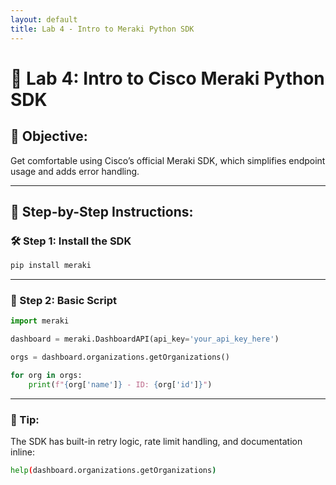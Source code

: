 ```yaml
---
layout: default
title: Lab 4 - Intro to Meraki Python SDK
---
```


# 🔹 Lab 4: Intro to Cisco Meraki Python SDK

## 🎯 Objective:
Get comfortable using Cisco’s official Meraki SDK, which simplifies endpoint usage and adds error handling.

---

## 🧭 Step-by-Step Instructions:

### 🛠 Step 1: Install the SDK

```bash
pip install meraki
```

---

### 📄 Step 2: Basic Script

```python
import meraki

dashboard = meraki.DashboardAPI(api_key='your_api_key_here')

orgs = dashboard.organizations.getOrganizations()

for org in orgs:
    print(f"{org['name']} - ID: {org['id']}")
```

---

### 🧠 Tip:
The SDK has built-in retry logic, rate limit handling, and documentation inline:
```bash
help(dashboard.organizations.getOrganizations)
```
